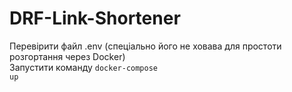 # DRF-Link-Shortener
Перевірити файл .env (спеціально його не ховава для простоти розгортання через Docker) </br>
Запустити команду <code>docker-compose up</code>
